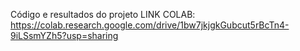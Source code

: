 Código e resultados do projeto
LINK COLAB: https://colab.research.google.com/drive/1bw7jkjgkGubcut5rBcTn4-9iLSsmYZh5?usp=sharing
